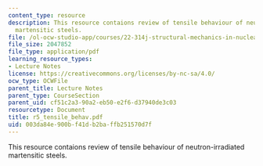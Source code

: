 ```yaml
---
content_type: resource
description: This resource contaions review of tensile behaviour of neutron-irradiated
  martensitic steels.
file: /ol-ocw-studio-app/courses/22-314j-structural-mechanics-in-nuclear-power-technology-fall-2006/003da84e900bf41db2baffb251570d7f_r5_tensile_behav.pdf
file_size: 2047852
file_type: application/pdf
learning_resource_types:
- Lecture Notes
license: https://creativecommons.org/licenses/by-nc-sa/4.0/
ocw_type: OCWFile
parent_title: Lecture Notes
parent_type: CourseSection
parent_uid: cf51c2a3-90a2-eb50-e2f6-d37940de3c03
resourcetype: Document
title: r5_tensile_behav.pdf
uid: 003da84e-900b-f41d-b2ba-ffb251570d7f
---
```

This resource contaions review of tensile behaviour of neutron-irradiated martensitic steels.
